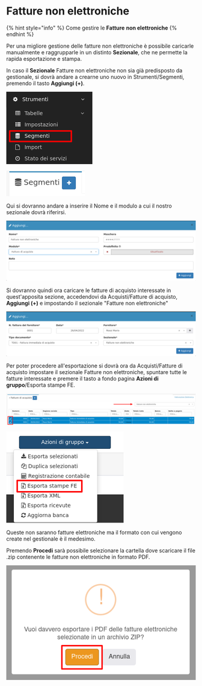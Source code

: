 # Fatture non elettroniche

{% hint style="info" %}
Come gestire le **Fatture** **non elettroniche**
{% endhint %}

Per una migliore gestione delle fatture non elettroniche è possibile caricarle manualmente e raggrupparle in un distinto **Sezionale**, che ne permette la rapida esportazione e stampa.

In caso il **Sezionale** Fatture non elettroniche non sia già predisposto da gestionale, si dovrà andare a crearne uno nuovo in Strumenti/Segmenti, premendo il tasto **Aggiungi (+)**.

![](<../.gitbook/assets/image (82) (1) (1) (1) (1) (1) (1) (1) (1).png>)

![](<../.gitbook/assets/image (93).png>)

Qui si dovranno andare a inserire il Nome e il modulo a cui il nostro sezionale dovrà riferirsi.

![](<../.gitbook/assets/image (23) (1) (1) (1) (1) (1).png>)

Si dovranno quindi ora caricare le fatture di acquisto interessate in quest'apposita sezione, accedendovi da Acquisti/Fatture di acquisto, **Aggiungi (+)** e impostando il sezionale "Fatture non elettroniche"

![](<../.gitbook/assets/image (90) (1) (1).png>)

Per poter procedere all'esportazione si dovrà ora da Acquisti/Fatture di acquisto impostare il sezionale Fatture non elettroniche, spuntare tutte le fatture interessate e premere il tasto a fondo pagina **Azioni di gruppo**/Esporta stampe FE.

![](<../.gitbook/assets/image (69) (1) (1) (1).png>)

![](<../.gitbook/assets/image (86) (1) (1) (1) (1).png>)

Queste non saranno fatture elettroniche ma il formato con cui vengono create nel gestionale è il medesimo.

Premendo **Procedi** sarà possibile selezionare la cartella dove scaricare il file .zip contenente le fatture non elettroniche in formato PDF.

![](<../.gitbook/assets/image (53) (1) (1) (1) (1) (1) (1) (1).png>)
